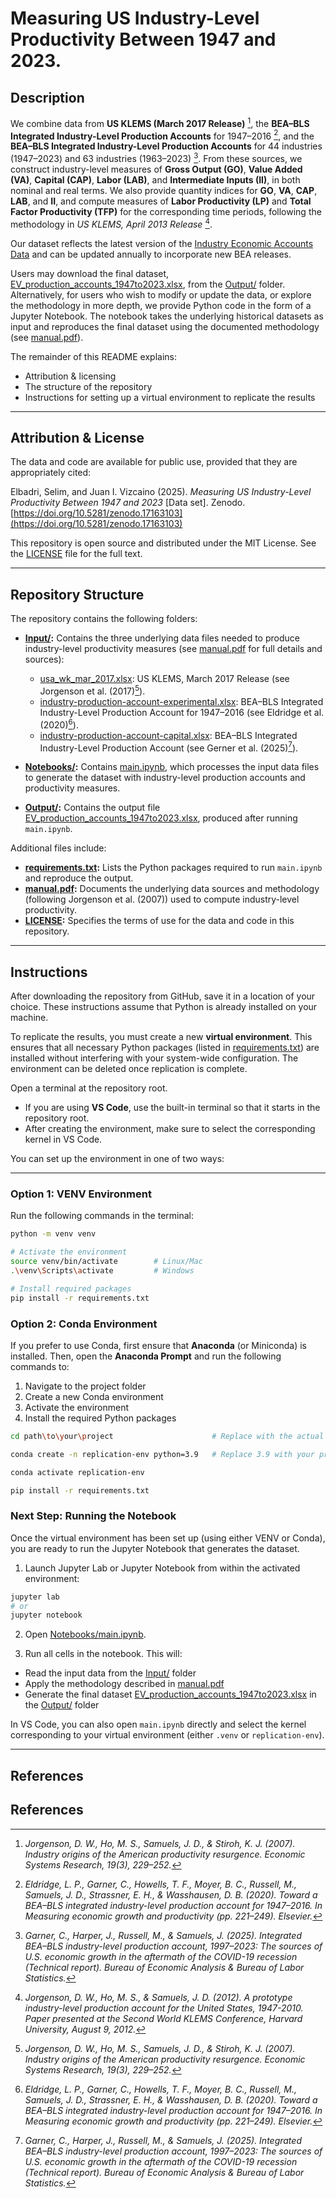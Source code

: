 # Measuring US Industry-Level Productivity Between 1947 and 2023.

## Description

We combine data from **US KLEMS (March 2017 Release)** [^1], the **BEA–BLS Integrated Industry-Level Production Accounts** for 1947–2016 [^2], and the **BEA–BLS Integrated Industry-Level Production Accounts** for 44 industries (1947–2023) and 63 industries (1963–2023) [^3]. From these sources, we construct industry-level measures of **Gross Output (GO)**, **Value Added (VA)**, **Capital (CAP)**, **Labor (LAB)**, and **Intermediate Inputs (II)**, in both nominal and real terms. We also provide quantity indices for **GO**, **VA**, **CAP**, **LAB**, and **II**, and compute measures of **Labor Productivity (LP)** and **Total Factor Productivity (TFP)** for the corresponding time periods, following the methodology in *US KLEMS, April 2013 Release* [^5].  

Our dataset reflects the latest version of the [Industry Economic Accounts Data](https://www.bea.gov/industry/input-output-accounts-data) and can be updated annually to incorporate new BEA releases.

Users may download the final dataset, [EV_production_accounts_1947to2023.xlsx](Output/EV_production_accounts_1947to2023.xlsx), from the [Output/](Output/) folder. Alternatively, for users who wish to modify or update the data, or explore the methodology in more depth, we provide Python code in the form of a Jupyter Notebook. The notebook takes the underlying historical datasets as input and reproduces the final dataset using the documented methodology (see [manual.pdf](manual.pdf)).  

The remainder of this README explains:  
- Attribution & licensing  
- The structure of the repository  
- Instructions for setting up a virtual environment to replicate the results  

---
## Attribution & License

The data and code are available for public use, provided that they are appropriately cited:

Elbadri, Selim, and Juan I. Vizcaino (2025). *Measuring US Industry-Level Productivity Between 1947 and 2023* [Data set]. Zenodo. [https://doi.org/10.5281/zenodo.17163103](https://doi.org/10.5281/zenodo.17163103)  

This repository is open source and distributed under the MIT License. See the [LICENSE](LICENSE) file for the full text.

---
## Repository Structure

The repository contains the following folders:

- **[Input/](Input/):** Contains the three underlying data files needed to produce industry-level productivity measures (see [manual.pdf](manual.pdf) for full details and sources):
  - [usa_wk_mar_2017.xlsx](Input/usa_wk_mar_2017.xlsx): US KLEMS, March 2017 Release (see Jorgenson et al. (2017)[^1]).  
  - [industry-production-account-experimental.xlsx](Input/industry-production-account-experimental.xlsx): BEA–BLS Integrated Industry-Level Production Account for 1947–2016 (see Eldridge et al. (2020)[^2]).  
  - [industry-production-account-capital.xlsx](Input/industry-production-account-capital.xlsx): BEA–BLS Integrated Industry-Level Production Account (see Gerner et al. (2025)[^3]).  

- **[Notebooks/](Notebooks/):** Contains [main.ipynb](Notebooks/main.ipynb), which processes the input data files to generate the dataset with industry-level production accounts and productivity measures.  

- **[Output/](Output/):** Contains the output file [EV_production_accounts_1947to2023.xlsx](Output/EV_production_accounts_1947to2023.xlsx), produced after running `main.ipynb`.  

Additional files include:

- **[requirements.txt](requirements.txt):** Lists the Python packages required to run `main.ipynb` and reproduce the output.  
- **[manual.pdf](manual.pdf):** Documents the underlying data sources and methodology (following Jorgenson et al. (2007)) used to compute industry-level productivity.  
- **[LICENSE](LICENSE):** Specifies the terms of use for the data and code in this repository.  

---
## Instructions

After downloading the repository from GitHub, save it in a location of your choice. These instructions assume that Python is already installed on your machine.

To replicate the results, you must create a new **virtual environment**. This ensures that all necessary Python packages (listed in [requirements.txt](requirements.txt)) are installed without interfering with your system-wide configuration. The environment can be deleted once replication is complete.

Open a terminal at the repository root.  
- If you are using **VS Code**, use the built-in terminal so that it starts in the repository root.  
- After creating the environment, make sure to select the corresponding kernel in VS Code.  

You can set up the environment in one of two ways:

---

### Option 1: VENV Environment

Run the following commands in the terminal:

```bash
python -m venv venv

# Activate the environment
source venv/bin/activate        # Linux/Mac
.\venv\Scripts\activate         # Windows

# Install required packages
pip install -r requirements.txt
```

### Option 2: Conda Environment

If you prefer to use Conda, first ensure that **Anaconda** (or Miniconda) is installed. Then, open the **Anaconda Prompt** and run the following commands to:  
1. Navigate to the project folder  
2. Create a new Conda environment  
3. Activate the environment  
4. Install the required Python packages  

```bash
cd path\to\your\project           			 # Replace with the actual path to the repository

conda create -n replication-env python=3.9   # Replace 3.9 with your preferred Python version

conda activate replication-env

pip install -r requirements.txt
```

### Next Step: Running the Notebook

Once the virtual environment has been set up (using either VENV or Conda), you are ready to run the Jupyter Notebook that generates the dataset.

1. Launch Jupyter Lab or Jupyter Notebook from within the activated environment:

```bash
jupyter lab
# or
jupyter notebook
```

2. Open [Notebooks/main.ipynb](Notebooks/main.ipynb).  

3. Run all cells in the notebook. This will:

- Read the input data from the [Input/](Input/) folder  
- Apply the methodology described in [manual.pdf](manual.pdf)  
- Generate the final dataset [EV_production_accounts_1947to2023.xlsx](Output/EV_production_accounts_1947to2023.xlsx) in the [Output/](Output/) folder  

In VS Code, you can also open `main.ipynb` directly and select the kernel corresponding to your virtual environment (either `.venv` or `replication-env`).

---
## References

## References

[^1]: *Jorgenson, D. W., Ho, M. S., Samuels, J. D., & Stiroh, K. J. (2007). Industry origins of the American productivity resurgence. Economic Systems Research, 19(3), 229–252.*  

[^2]: *Eldridge, L. P., Garner, C., Howells, T. F., Moyer, B. C., Russell, M., Samuels, J. D., Strassner, E. H., & Wasshausen, D. B. (2020). Toward a BEA–BLS integrated industry-level production account for 1947–2016. In Measuring economic growth and productivity (pp. 221–249). Elsevier.*  

[^3]: *Garner, C., Harper, J., Russell, M., & Samuels, J. (2025). Integrated BEA–BLS industry-level production account, 1997–2023: The sources of U.S. economic growth in the aftermath of the COVID-19 recession (Technical report). Bureau of Economic Analysis & Bureau of Labor Statistics.*  

[^4]: *Jorgenson, D. W., Ho, M. S., & Samuels, J. D. (2017). Educational attainment and the revival of US economic growth. In Education, Skills, and Technical Change: Implications for Future US GDP Growth (pp. 23–60). University of Chicago Press.*  

[^5]: *Jorgenson, D. W., Ho, M. S., & Samuels, J. D. (2012). A prototype industry-level production account for the United States, 1947-2010. Paper presented at the Second World KLEMS Conference, Harvard University, August 9, 2012.*

